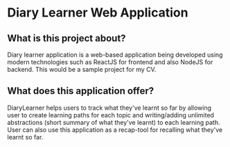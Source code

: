 # Diary Learner Web Application

## What is this project about?
 Diary learner application is a web-based application being developed using
 modern technologies such as ReactJS for frontend and also NodeJS for backend.
 This would be a sample project for my CV.

## What does this application offer?
 DiaryLearner helps users to track what they've learnt so far by allowing user to create learning paths for each topic
 and writing/adding unlimited abstractions (short summary of what they've learnt) to each learning path. User can also
 use this application as a recap-tool for recalling what they've learnt so far.

 